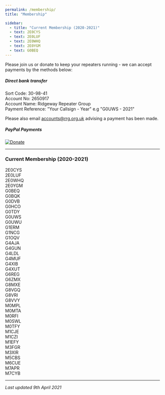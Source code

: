 ```yaml
---
permalink: /membership/
title: "Membership"

sidebar:
  - title: "Current Membership (2020-2021)"
  - text: 2E0CYS
  - text: 2E0LUF
  - text: 2E0WHQ
  - text: 2E0YGM
  - text: G0BEQ
---
```


Please join us or donate to keep your repeaters running - we can accept payments by the methods below:

##### Direct bank transfer 

Sort Code: 30-98-41  
Account No: 2650917  
Account Name: Ridgeway Repeater Group  
Payment Reference: "Your Callsign - Year" e.g "G0UWS - 2021"  

Please also email [accounts@rrg.org.uk](accounts@rrg.org.uk) advising a payment has been made.

##### PayPal Payments

[![Donate](https://www.paypalobjects.com/en_US/GB/i/btn/btn_donateCC_LG.gif)](https://www.paypal.com/cgi-bin/webscr?cmd=_s-xclick&hosted_button_id=8W6FF5Z7H99UL)

---


### Current Membership (2020-2021)

2E0CYS\
2E0LUF\
2E0WHQ\
2E0YGM\
G0BEQ\
G0BQK\
G0DVB\
G0HCO\
G0TDY\
G0UWS\
G0UWU\
G1ERM\
G1NCG\
G1OQV\
G4AJA\
G4GUN\
G4LDL\
G4MUF\
G4XIB\
G4XUT\
G6REG\
G6ZMX\
G8MXE\
G8VGQ\
G8VRI\
G8VVY\
M0MPL\
M0MTA\
M0RFI\
M0SWL\
M0TFY\
M1CJE\
M1CZI\
M1EFY\
M3FGR\
M3XIR\
M5CBS\
M6CUE\
M7APR\
M7CYB  

---

*Last updated 9th April 2021*  
